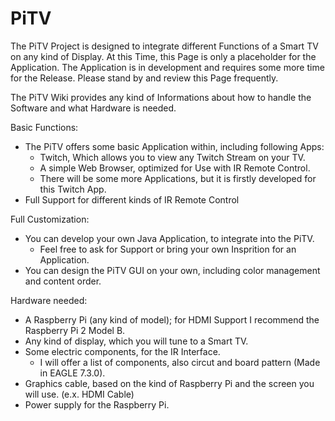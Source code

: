 # PiTV
The PiTV Project is designed to integrate different Functions of a Smart TV on any kind of Display.
At this Time, this Page is only a placeholder for the Application. The Application is in development and requires some more time for the Release. Please stand by and review this Page frequently.

The PiTV Wiki provides any kind of Informations about how to handle the Software and what Hardware is needed.


Basic Functions:
  - The PiTV offers some basic Application within, including following Apps:
    - Twitch, Which allows you to view any Twitch Stream on your TV.
    - A simple Web Browser, optimized for Use with IR Remote Control.
    - There will be some more Applications, but it is firstly developed for this Twitch App.
  - Full Support for different kinds of IR Remote Control



Full Customization:
  - You can develop your own Java Application, to integrate into the PiTV.
    - Feel free to ask for Support or bring your own Insprition for an Application.
  - You can design the PiTV GUI on your own, including color management and content order.

Hardware needed:
  - A Raspberry Pi (any kind of model); for HDMI Support I recommend the Raspberry Pi 2 Model B.
  - Any kind of display, which you will tune to a Smart TV.
  - Some electric components, for the IR Interface.
    - I will offer a list of components, also circut and board pattern (Made in EAGLE 7.3.0).
  - Graphics cable, based on the kind of Raspberry Pi and the screen you will use. (e.x. HDMI Cable)
  - Power supply for the Raspberry Pi.



